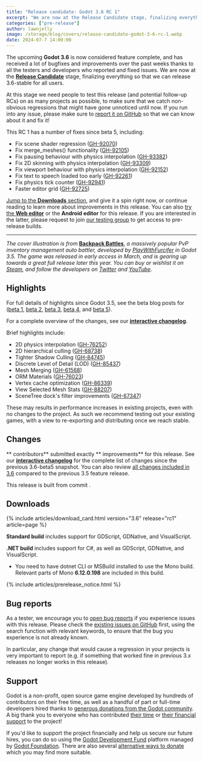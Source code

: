 ```yaml
---
title: "Release candidate: Godot 3.6 RC 1"
excerpt: "We are now at the Release Candidate stage, finalizing everything so that we can release 3.6-stable for all users."
categories: ["pre-release"]
author: lawnjelly
image: /storage/blog/covers/release-candidate-godot-3-6-rc-1.webp
date: 2024-07-7 14:00:00
---
```


The upcoming **Godot 3.6** is now considered feature complete, and has received a lot of bugfixes and improvements over the past weeks thanks to all the testers and developers who reported and fixed issues. We are now at the [**Release Candidate**](https://en.wikipedia.org/wiki/Software_release_life_cycle#Release_candidate) stage, finalizing everything so that we can release 3.6-stable for all users.

At this stage we need people to test this release (and potential follow-up RCs) on as many projects as possible, to make sure that we catch non-obvious regressions that might have gone unnoticed until now. If you run into any issue, please make sure to [report it on GitHub](https://github.com/godotengine/godot/issues) so that we can know about it and fix it!

This RC 1 has a number of fixes since beta 5, including:

- Fix scene shader regression ([GH-92070](https://github.com/godotengine/godot/pull/92070))
- Fix merge_meshes() functionality ([GH-92105](https://github.com/godotengine/godot/pull/92105))
- Fix pausing behaviour with physics interpolation ([GH-93382](https://github.com/godotengine/godot/pull/93382))
- Fix 2D skinning with physics interpolation ([GH-93309](https://github.com/godotengine/godot/pull/93309))
- Fix viewport behaviour with physics interpolation ([GH-92152](https://github.com/godotengine/godot/pull/92152))
- Fix text to speech loaded too early ([GH-92261](https://github.com/godotengine/godot/pull/92261))
- Fix physics tick counter ([GH-92941](https://github.com/godotengine/godot/pull/92941))
- Faster editor grid ([GH-92725](https://github.com/godotengine/godot/pull/92725))

[Jump to the **Downloads** section](#downloads), and give it a spin right now, or continue reading to learn more about improvements in this release. You can also [try the **Web editor**](https://editor.godotengine.org/releases/) or the **Android editor** for this release. If you are interested in the latter, please request to join [our testing group](https://groups.google.com/g/godot-testers) to get access to pre-release builds.

---

*The cover illustration is from* [**Backpack Battles**](https://store.steampowered.com/app/2427700/Backpack_Battles/), *a massively popular PvP inventory management auto battler, developed by [PlayWithFurcifer](https://www.youtube.com/@playwithfurcifer) in Godot 3.5. The game was released in early access in March, and is gearing up towards a great full release later this year. You can buy or wishlist it on [Steam](https://store.steampowered.com/app/2427700/Backpack_Battles/), and follow the developers on [Twitter](https://twitter.com/TweetFurcifer) and [YouTube](https://www.youtube.com/@playwithfurcifer).*

## Highlights

For full details of highlights since Godot 3.5, see the beta blog posts for ([beta 1](/article/dev-snapshot-godot-3-6-beta-1/), [beta 2](/article/dev-snapshot-godot-3-6-beta-2/), [beta 3](/article/dev-snapshot-godot-3-6-beta-3/), [beta 4](/article/dev-snapshot-godot-3-6-beta-4/), and [beta 5](/article/dev-snapshot-godot-3-6-beta-5/)).

For a complete overview of the changes, see our [**interactive changelog**](https://godotengine.github.io/godot-interactive-changelog/#3.6).

Brief highlights include:

* 2D physics interpolation ([GH-76252](https://github.com/godotengine/godot/pull/76252))
* 2D hierarchical culling ([GH-68738](https://github.com/godotengine/godot/pull/68738))
* Tighter Shadow Culling ([GH-84745](https://github.com/godotengine/godot/pull/84745))
* Discrete Level of Detail (LOD) ([GH-85437](https://github.com/godotengine/godot/pull/85437))
* Mesh Merging ([GH-61568](https://github.com/godotengine/godot/pull/61568))
* ORM Materials ([GH-76023](https://github.com/godotengine/godot/pull/76023))
* Vertex cache optimization ([GH-86339](https://github.com/godotengine/godot/pull/86339))
* View Selected Mesh Stats ([GH-88207](https://github.com/godotengine/godot/pull/88207))
* SceneTree dock's filter improvements ([GH-67347](https://github.com/godotengine/godot/pull/67347))

These may results in performance increases in existing projects, even with no changes to the project. As such we recommend testing out your existing games, with a view to re-exporting and distributing once we reach stable.

## Changes

** contributors** submitted exactly ** improvements** for this release. See our [**interactive changelog**](https://godotengine.github.io/godot-interactive-changelog/#) for the complete list of changes since the previous 3.6-beta5 snapshot. You can also review [all changes included in 3.6](https://godotengine.github.io/godot-interactive-changelog/#3.6) compared to the previous 3.5 feature release.

This release is built from commit [](https://github.com/godotengine/godot/commit/).

## Downloads

{% include articles/download_card.html version="3.6" release="rc1" article=page %}

**Standard build** includes support for GDScript, GDNative, and VisualScript.

**.NET build** includes support for C#, as well as GDScript, GDNative, and VisualScript.
- You need to have dotnet CLI or MSBuild installed to use the Mono build. Relevant parts of Mono **6.12.0.198** are included in this build.

{% include articles/prerelease_notice.html %}

## Bug reports

As a tester, we encourage you to [open bug reports](https://github.com/godotengine/godot/issues) if you experience issues with this release. Please check the [existing issues on GitHub](https://github.com/godotengine/godot/issues) first, using the search function with relevant keywords, to ensure that the bug you experience is not already known.

In particular, any change that would cause a regression in your projects is very important to report (e.g. if something that worked fine in previous 3.x releases no longer works in this release).

## Support

Godot is a non-profit, open source game engine developed by hundreds of contributors on their free time, as well as a handful of part or full-time developers hired thanks to [generous donations from the Godot community](https://fund.godotengine.org/). A big thank you to everyone who has contributed [their time](https://github.com/godotengine/godot/blob/master/AUTHORS.md) or [their financial support](https://github.com/godotengine/godot/blob/master/DONORS.md) to the project!

If you'd like to support the project financially and help us secure our future hires, you can do so using the [Godot Development Fund](https://fund.godotengine.org/) platform managed by [Godot Foundation](https://godot.foundation/). There are also several [alternative ways to donate](/donate) which you may find more suitable.
